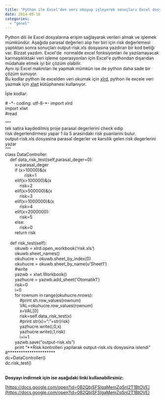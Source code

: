```yaml
---
title: "Python ile Excel'den veri okuyup işleyerek sonuçları Excel dosyasına yazdırma"
date: 2014-05-16
categories: 
  - "genel"
---
```


Python dili ile Excel dosyalarına erişim sağlayarak verileri almak ve işlemek mümkündür. Aşağıda parasal değerleri alıp her biri için risk değerlemesi yaptıktan sonra sonuçları output-risk.xls dosyasına yazdıran bir kod betiği var. Bizzat yazdım. Excel'de  normalde excel fonksiyonları ile yazılamayacak karmaşıklıktaki veri işleme operasyonları için Excel'e pythondan dışarıdan müdahale etmek iyi bir çözüm olabilir.  
Aynı işi Excel makroları ile yapmak mümkün ise de python daha sade bir çözüm sunuyor.  
Bu kodlar python ile excelden veri okumak için [xlrd](http://pypi.python.org/pypi/xlrd), python ile excele veri yazmak için [xlwt](http://pypi.python.org/pypi/xlwt) kütüphanesi kullanıyor.  
  
İşte kodlar:  
  
\# -\*- coding: utf-8-\*- 
import xlrd  
import xlwt  
#read  
  
“”“  
tek satira kaydedilmiş proje parasal degerlerini check edip  
risk degerlendirmesi yapar 1 ila 5 arasindaki risk puanlarini bulur.  
output-risk.xls dosyasina parasal degerler ve karsilik gelen risk degerlerini yazar  
”“”  
class DataController:  
    def data\_risk\_test(self,parasal\_deger=0):  
        x=parasal\_deger  
        if (x>10000)&(x  
                risk=1  
        elif(x>100000)&(x  
            risk=2  
        elif(x>500000)&(x  
            risk=3  
        elif(x>1000000)&(x  
            risk=4  
        elif(x>2000000):  
            risk=5  
        else:  
            risk=0  
        return risk  
     
    def risk\_test(self):  
        okuwb = xlrd.open\_workbook(‘risk.xls’)  
        okuwb.sheet\_names()  
        okuhucre = okuwb.sheet\_by\_index(0)  
        okuhucre = okuwb.sheet\_by\_name(u'Sheet1’)  
        #write  
        yazwb = xlwt.Workbook()  
        yazhucre = yazwb.add\_sheet('Otomatik1’)  
        risk=0  
        i=0  
        for rownum in range(okuhucre.nrows):  
            #print sh.row\_values(rownum)  
            VAL=okuhucre.row\_values(rownum)  
            x=VAL\[0\]  
            risk=self.data\_risk\_test(x)             
            #print str(x)+“:”+str(risk)  
            yazhucre.write(i,0,x)  
            yazhucre.write(i,1,risk)  
            i=i+1  
        yazwb.save(“output-risk.xls”)  
        print “\*\*Risk kontrolleri yapilarak output-risk.xls dosyasina islendi”  
#\*\*\*\*\*\*\*\*\*\*\*\*\*\*\*\*\*\*\*\*\*\*  
dc=DataController()  
dc.risk\_test()  
  
      
**Dosyayı indirmek için ise aşağıdaki linki kullanabilirsiniz:**  
  
[https://docs.google.com/open?id=0B2QbjSFSlgaMemZqSnl2T1BtOVE](https://docs.google.com/open?id=0B2QbjSFSlgaMemZqSnl2T1BtOVE)
